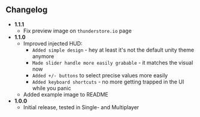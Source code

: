 ## Changelog
- **1.1.1**
    - Fix preview image on `thunderstore.io` page
- **1.1.0**
    - Improved injected HUD:
        - `Added simple design` - hey at least it's not the default unity theme anymore
        - `Made slider handle more easily grabable` - it matches the visual now 
        - `Added +/- buttons` to select precise values more easily
        - `Added keyboard shortcuts` - no more getting trapped in the UI while you panic
    - Added example image to README
- **1.0.0**
    - Initial release, tested in Single- and Multiplayer